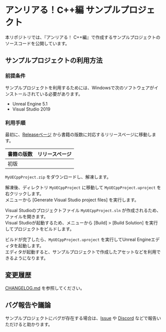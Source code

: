 # アンリアる！C++編 サンプルプロジェクト

本リポジトリでは、『アンリアる！ C++編』で作成するサンプルプロジェクトのソースコードを公開しています。

## サンプルプロジェクトの利用方法

### 前提条件

サンプルプロジェクトを利用するためには、Windowsで次のソフトウェアがインストールされている必要があります。

* Unreal Engine 5.1
* Visual Studio 2019

### 利用手順

最初に、[Releaseページ](https://github.com/colory-games/Unreal-CppBeginnerEdition-Samples/releases) から書籍の版数に対応するリリースページに移動します。

|書籍の版数|リリースページ|
|---|---|
|初版||

`MyUECppProject.zip` をダウンロードし、解凍します。

解凍後、ディレクトリ `MyUECppProject` に移動して `MyUECppProject.uproject` を右クリックします。  
メニューから [Generate Visual Studio project files] を実行します。

Visual Studioのプロジェクトファイル `MyUECppProject.sln` が作成されるため、ファイルを開きます。  
Visual Studioが起動するため、メニューから [Build] > [Build Solution] を実行してプロジェクトをビルドします。

ビルドが完了したら、`MyUECppProject.uproject` を実行してUnreal Engineエディタを起動します。  
エディタが起動すると、サンプルプロジェクトで作成したアセットなどを利用できるようになります。

## 変更履歴

[CHANGELOG.md](CHANGELOG.md) を参照してください。

## バグ報告や議論

サンプルプロジェクトにバグが存在する場合は、[Issue](https://github.com/colory-games/Unreal-CppBeginnerEdition-Samples/issues) や [Discord](https://discord.gg/F9cRxfAuJd) などで報告いただけると助かります。

